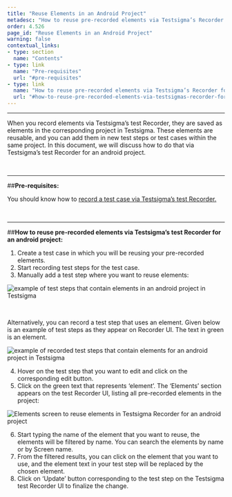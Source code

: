 ```yaml
---
title: "Reuse Elements in an Android Project"
metadesc: "How to reuse pre-recorded elements via Testsigma’s Recorder for an Android project"
order: 4.526
page_id: "Reuse Elements in an Android Project"
warning: false
contextual_links:
- type: section
  name: "Contents"
- type: link
  name: "Pre-requisites"
  url: "#pre-requisites"
- type: link
  name: "How to reuse pre-recorded elements via Testsigma’s Recorder for an android project"
  url: "#how-to-reuse-pre-recorded-elements-via-testsigmas-recorder-for-an-android-project"
---
```


---

When you record elements via Testsigma’s test Recorder, they are saved as elements in the corresponding project in Testsigma. These elements are reusable, and you can add them in new test steps or test cases within the same project. In this document, we will discuss how to do that via Testsigma’s test Recorder for an android project.

&emsp;

---
##**Pre-requisites:**

You should know how to [record a test case via Testsigma’s test Recorder.](https://testsigma.com/docs/test-cases/create-steps-recorder/android-apps/overview/)

&emsp;

---
##**How to reuse pre-recorded elements via Testsigma’s test Recorder for an android project:**

 1. Create a test case in which you will be reusing your pre-recorded elements.
 2. Start recording test steps for the test case.
 3. Manually add a test step where you want to reuse elements:


![example of test steps that contain elements in an android project in Testsigma](https://docs.testsigma.com/images/reuse-elements/test-steps-that-contain-elements-testsigma-android.png)

&emsp;

Alternatively, you can record a test step that uses an element. Given below is an example of test steps as they appear on Recorder UI. The text in green is an element.

![example of recorded test steps that contain elements for an android project in Testsigma](https://docs.testsigma.com/images/reuse-elements/recorded-test-steps-that-contain-element-testsigma-android.png)

 4. Hover on the test step that you want to edit and click on the corresponding edit button. 
 5. Click on the green text that represents ‘element’. The ‘Elements’ section appears on the test Recorder UI, listing all pre-recorded elements in the project:

![Elements screen to reuse elements in Testsigma Recorder for an android project](https://docs.testsigma.com/images/reuse-elements/Element-screen-reuse-elements-testsigma-Recorder-android.png)

 6. Start typing the name of the element that you want to reuse, the elements will be filtered by name. You can search the elements by name or by Screen name.
 7. From the filtered results, you can click on the element that you want to use, and the element text in your test step will be replaced by the chosen element.
 8. Click on ‘Update’ button corresponding to the test step on the Testsigma test Recorder UI to finalize the change.




